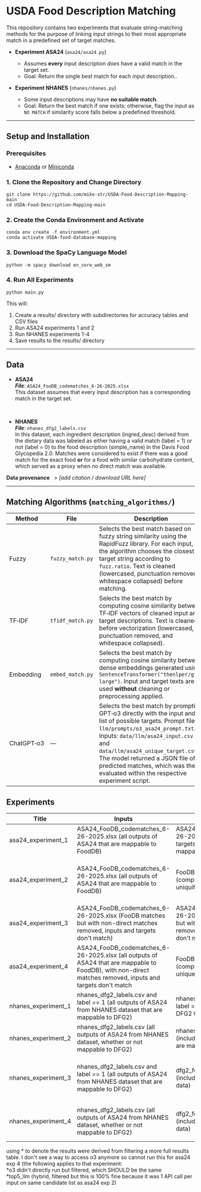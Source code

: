 # USDA Food Description Matching

This repository contains two experiments that evaluate string-matching methods for the purpose of linking input strings to their most appropriate match in a predefined set of target matches.

- **Experiment ASA24** (`asa24/asa24.py`)

  - Assumes **every** input description *does* have a valid match in the target set.
  - Goal: Return the single best match for each input description..

- **Experiment NHANES** (`nhanes/nhanes.py`)

  - Some input descriptions may have **no suitable match**.
  - Goal: Return the best match if one exists; otherwise, flag the input as `NO MATCH` if similarity score falls below a predefined threshold.

---

## Setup and Installation

### Prerequisites
- [Anaconda](https://www.anaconda.com/products/distribution) or [Miniconda](https://docs.conda.io/en/latest/miniconda.html)

### 1. Clone the Repository and Change Directory
`git clone https://github.com/mike-str/USDA-Food-Description-Mapping-main`<br>
`cd USDA-Food-Description-Mapping-main`
### 2. Create the Conda Environment and Activate
`conda env create -f environment.yml`<br>
`conda activate USDA-food-database-mapping`
### 3. Download the SpaCy Language Model
`python -m spacy download en_core_web_sm`
### 4. Run All Experiments
`python main.py`

This will:

1. Create a results/ directory with subdirectories for accuracy tables and CSV files
2. Run ASA24 experiments 1 and 2
3. Run NHANES experiments 1-4
4. Save results to the results/ directory

---

## Data
- **ASA24**<br>
***File***: `ASA24_FooDB_codematches_6-26-2025.xlsx`<br>
This dataset assumes that every input description has a corresponding match in the target set.

<br>

- **NHANES**<br>
***File***: `nhanes_dfg2_labels.csv`<br>
In this dataset, each ingredient description (ingred_desc) derived from the dietary data was labeled as either having a valid match (label = 1) or not (label = 0) to the food description (simple_name) in the Davis Food Glycopedia 2.0. Matches were considered to exist if there was a good match for the exact food **or** for a food with similar carbohydrate content, which served as a proxy when no direct match was available.

**Data provenance**   > *[add citation / download URL here]*

---

## Matching Algorithms (`matching_algorithms/`)

| Method         | File              | Description                                                                                                                                                                                                                   |
|----------------|------------------|-------------------------------------------------------------------------------------------------------------------------------------------------------------------------------------------------------------------------------|
| Fuzzy          | `fuzzy_match.py` | Selects the best match based on fuzzy string similarity using the RapidFuzz library. For each input, the algorithm chooses the closest target string according to `fuzz.ratio`. Text is cleaned (lowercased, punctuation removed, whitespace collapsed) before matching. |
| TF‑IDF         | `tfidf_match.py` | Selects the best match by computing cosine similarity between TF‑IDF vectors of cleaned input and target descriptions. Text is cleaned before vectorization (lowercased, punctuation removed, and whitespace collapsed).                                                                                                                              |
| Embedding      | `embed_match.py` | Selects the best match by computing cosine similarity between dense embeddings generated using `SentenceTransformer("thenlper/gte-large")`. Input and target texts are used **without** cleaning or preprocessing applied.                                                                 |
| ChatGPT‑o3     | —                | Selects the best match by prompting GPT‑o3 directly with the input and list of possible targets. Prompt file: `llm/prompts/o3_asa24_prompt.txt`. Inputs: `data/llm/asa24_input.csv` and `data/llm/asa24_unique_target.csv`. The model returned a JSON file of predicted matches, which was then evaluated within the respective experiment script.                                                                 |

## Experiments
| Title                  | Inputs                                                                                                   | Targets                                                                                                 | Methods                                                                                                                  |
|------------------------|---------------------------------------------------------------------------------------------------------|---------------------------------------------------------------------------------------------------------|--------------------------------------------------------------------------------------------------------------------------|
| asa24_experiment_1     | ASA24_FooDB_codematches_6-26-2025.xlsx (all outputs of ASA24 that are mappable to FoodDB)                 | ASA24_FooDB_codematches_6-26-2025.xlsx (only contains targets from FoodDB that are mappable)            | fuzzy, tf-idf, embed, o3 |
| asa24_experiment_2     | ASA24_FooDB_codematches_6-26-2025.xlsx (all outputs of ASA24 that are mappable to FoodDB)                 | FooDB_Unique_Descriptions.csv (complete database of FoodDB, uniquified)                                 | fuzzy, tf-idf, embed, o3, top5_llm (hybrid) |
| asa24_experiment_3     | ASA24_FooDB_codematches_6-26-2025.xlsx (FooDB matches but with non-direct matches removed, inputs and targets don't match) | ASA24_FooDB_codematches_6-26-2025.xlsx (FooDB matches but with non-direct matches removed, inputs and targets don't match) | none |
| asa24_experiment_4     | ASA24_FooDB_codematches_6-26-2025.xlsx (all outputs of ASA24 that are mappable to FoodDB), with non-direct matches removed, inputs and targets don't match                                                                                                         | FooDB_Unique_Descriptions.csv (complete database of FoodDB, unique)                                                                                                        | fuzzy, tf-idf, embed, *o3, *top5_llm  |
| nhanes_experiment_1    | nhanes_dfg2_labels.csv and label == 1 (all outputs of ASA24 from NHANES dataset that are mappable to DFG2) | nhanes_dfg2_labels.csv and label == 1 (includes all targets in DFG2 that are mappable)                  | fuzzy, tfidf, embed, o3 |
| nhanes_experiment_2    | nhanes_dfg2_labels.csv (all outputs of ASA24 from NHANES dataset, whether or not mappable to DFG2)        | nhanes_dfg2_labels.csv (includes all targets in DFG2 that are mappable)                                 | fuzzy, tfidf, embed, o3 |
| nhanes_experiment_3    | nhanes_dfg2_labels.csv and label == 1 (all outputs of ASA24 from NHANES dataset that are mappable to DFG2) | dfg2_food_descriptions.csv (includes complete list of DFG2 data)                                        | fuzzy, tfidf, embed, o3, top5_llm (hybrid) |
| nhanes_experiment_4    | nhanes_dfg2_labels.csv (all outputs of ASA24 from NHANES dataset, whether or not mappable to DFG2)        | dfg2_food_descriptions.csv (includes complete list of DFG2 data)                                        | fuzzy, tfidf, embed, o3, claude |

using * to denote the results were derived from filtering a more full results table. I don't see a way to access o3 anymore so cannot run this for asa24 exp 4 (the following applies to that experiment:
<br>*o3 didn't directly run but filtered, which SHOULD be the same
<br>*top5_llm (hybrid, filtered but this is 100% fine because it was 1 API call per input on same candidate list as asa24 exp 2)
